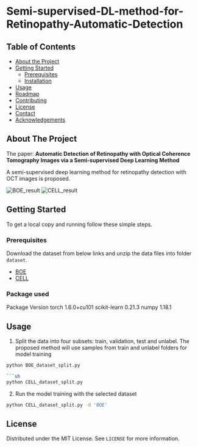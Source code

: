 # Semi-supervised-DL-method-for-Retinopathy-Automatic-Detection



<!-- TABLE OF CONTENTS -->
## Table of Contents

* [About the Project](#about-the-project)
* [Getting Started](#getting-started)
  * [Prerequisites](#prerequisites)
  * [Installation](#installation)
* [Usage](#usage)
* [Roadmap](#roadmap)
* [Contributing](#contributing)
* [License](#license)
* [Contact](#contact)
* [Acknowledgements](#acknowledgements)



<!-- ABOUT THE PROJECT -->
## About The Project
The paper: **Automatic Detection of Retinopathy with Optical Coherence Tomography Images via a Semi-supervised Deep Learning Method**

A semi-supervised deep learning method for retinopathy detection with OCT images is proposed. 

![BOE_result](https://github.com/xuqing88/Pytorch-Semi-supervised-DL-method-for-Retinopathy-Automatic-Detection/blob/master/result/BOE_result.JPG)
![CELL_result](https://github.com/xuqing88/Pytorch-Semi-supervised-DL-method-for-Retinopathy-Automatic-Detection/blob/master/result/CELL_result.JPG)



<!-- GETTING STARTED -->
## Getting Started

To get a local copy and running follow these simple steps.

### Prerequisites

Download the dataset from below links and unzip the data files into folder `dataset`.
* [BOE](http://people.duke.edu/~sf59/Srinivasan_BOE_2014_dataset.htm)
* [CELL](https://www.kaggle.com/paultimothymooney/kermany2018)


### Package used

 Package            Version
 torch              1.6.0+cu101
 scikit-learn       0.21.3
 numpy              1.18.1


<!-- USAGE EXAMPLES -->
## Usage

1. Split the data into four subsets: train, validation, test and unlabel. The proposed method will use samples from train and unlabel folders for model training

```sh
python BOE_dataset_split.py

```sh
python CELL_dataset_split.py
```
2. Run the model training with the selected dataset

```sh
python CELL_dataset_split.py -d 'BOE'
```



<!-- LICENSE -->
## License

Distributed under the MIT License. See `LICENSE` for more information.




